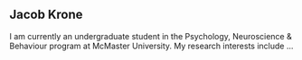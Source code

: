 ## Jacob Krone

I am currently an undergraduate student in the Psychology, Neuroscience & Behaviour program at McMaster University. My research interests include ...
